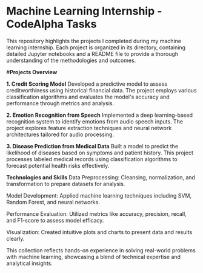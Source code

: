 # Machine Learning Internship - CodeAlpha Tasks
This repository highlights the projects I completed during my machine learning internship. Each project is organized in its directory, containing detailed Jupyter notebooks and a README file to provide a thorough understanding of the methodologies and outcomes.


#**Projects Overview**


**1. Credit Scoring Model**
Developed a predictive model to assess creditworthiness using historical financial data. The project employs various classification algorithms and evaluates the model's accuracy and performance through metrics and analysis.


**2. Emotion Recognition from Speech**
Implemented a deep learning-based recognition system to identify emotions from audio speech inputs. The project explores feature extraction techniques and neural network architectures tailored for audio processing.


**3. Disease Prediction from Medical Data**
Built a model to predict the likelihood of diseases based on symptoms and patient history. This project processes labeled medical records using classification algorithms to forecast potential health risks effectively.


**Technologies and Skills**
Data Preprocessing: Cleansing, normalization, and transformation to prepare datasets for analysis.

Model Development: Applied machine learning techniques including SVM, Random Forest, and neural networks.

Performance Evaluation: Utilized metrics like accuracy, precision, recall, and F1-score to assess model efficacy.

Visualization: Created intuitive plots and charts to present data and results clearly.



This collection reflects hands-on experience in solving real-world problems with machine learning, showcasing a blend of technical expertise and analytical insights.
